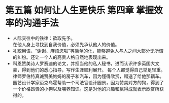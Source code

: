 # 第五篇 如何让人生更快乐 第四章 掌握效率的沟通手法
- 人际交往中的铁律：欲取先予。   
在他人身上寻找到自我价值，必须先承认他人的价值。  
- 礼貌用语，“谢谢、麻烦您啦”等简单的化，能够避免人与人之间大部分无所谓的纠纷。还让一个人的高贵人格自然地表现出来。  
- 科恩赞美诗人罗赛迪的论文，并担当他的私人秘书，进而认识许多英国大文豪，得到他们的悉心指导，写作生涯顺利展开。
每个人都觉得自己举足轻重。  
律师罗伯特真诚赞美姑妈的房子和汽车，因为懂得欣赏，赠送了给他那辆车。  
园艺设计学家迈克乌霍帮助一个司法官设计园景，因为赞美对方的狗，得到了一个价格昂贵的小狗以及喂养知识。这是对他的兴趣和赢得成就表示欣赏所获得的。
